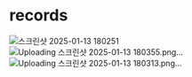 # records
![스크린샷 2025-01-13 180251](https://github.com/user-attachments/assets/7e733974-c98a-4816-a295-e2a800dd6d5f)
![Uploading 스크린샷 2025-01-13 180355.png…]()
![Uploading 스크린샷 2025-01-13 180313.png…]()
